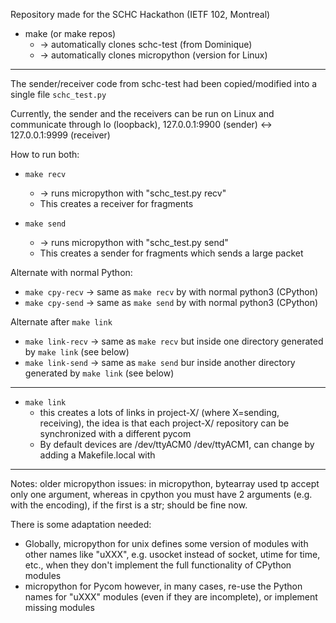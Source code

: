 
Repository made for the SCHC Hackathon (IETF 102, Montreal)

* make
  (or make repos)
  * -> automatically clones schc-test (from Dominique)
  * -> automatically clones micropython (version for Linux)

----

The sender/receiver code from schc-test had been copied/modified into
a single file `schc_test.py`

Currently, the sender and the receivers can be run on Linux and communicate
through lo (loopback), 127.0.0.1:9900 (sender) <-> 127.0.0.1:9999 (receiver)

How to run both:

* `make recv`
  * -> runs micropython with "schc_test.py recv"
  * This creates a receiver for fragments

* `make send`
  * -> runs micropython with "schc_test.py send"
  * This creates a sender for fragments which sends a large packet

Alternate with normal Python:

* `make cpy-recv`  -> same as `make recv` by with normal python3 (CPython)
* `make cpy-send`  -> same as `make send` by with normal python3 (CPython)

Alternate after `make link`

* `make link-recv`  -> same as `make recv` but inside one directory generated by `make link` (see below)
* `make link-send`  -> same as `make send` bur inside another directory generated by `make link` (see below)

----

* `make link`
  * this creates a lots of links in project-X/ (where X=sending, receiving),
     the idea is that each project-X/ repository can be synchronized with a
     different pycom 
  * By default devices are /dev/ttyACM0 /dev/ttyACM1, can change by adding a Makefile.local with 

----

Notes:
  older micropython issues: in micropython, bytearray used tp accept only one argument, whereas in cpython
you must have 2 arguments (e.g. with the encoding), if the first is a str; should be fine now.

There is some adaptation needed:
* Globally, micropython for unix defines some version of modules with other names like "uXXX", e.g. usocket instead of socket, utime for time, etc., when they don't implement the full functionality of CPython modules
* micropython for Pycom however, in many cases, re-use the Python names for "uXXX" modules (even if they are incomplete), or implement missing modules
